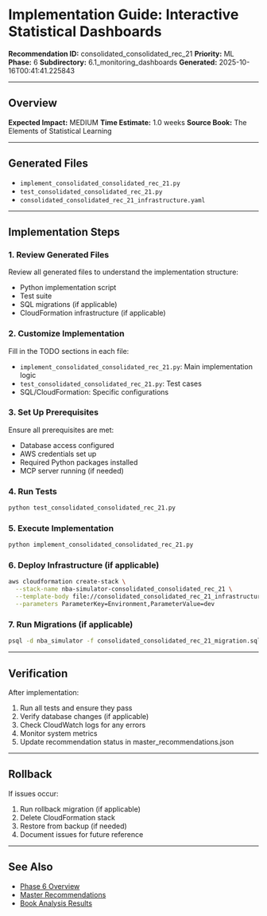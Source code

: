 # Implementation Guide: Interactive Statistical Dashboards

**Recommendation ID:** consolidated_consolidated_rec_21
**Priority:** ML
**Phase:** 6
**Subdirectory:** 6.1_monitoring_dashboards
**Generated:** 2025-10-16T00:41:41.225843

---

## Overview



**Expected Impact:** MEDIUM
**Time Estimate:** 1.0 weeks
**Source Book:** The Elements of Statistical Learning

---

## Generated Files

- `implement_consolidated_consolidated_rec_21.py`
- `test_consolidated_consolidated_rec_21.py`
- `consolidated_consolidated_rec_21_infrastructure.yaml`

---

## Implementation Steps

### 1. Review Generated Files

Review all generated files to understand the implementation structure:
- Python implementation script
- Test suite
- SQL migrations (if applicable)
- CloudFormation infrastructure (if applicable)

### 2. Customize Implementation

Fill in the TODO sections in each file:
- `implement_consolidated_consolidated_rec_21.py`: Main implementation logic
- `test_consolidated_consolidated_rec_21.py`: Test cases
- SQL/CloudFormation: Specific configurations

### 3. Set Up Prerequisites

Ensure all prerequisites are met:
- Database access configured
- AWS credentials set up
- Required Python packages installed
- MCP server running (if needed)

### 4. Run Tests

```bash
python test_consolidated_consolidated_rec_21.py
```

### 5. Execute Implementation

```bash
python implement_consolidated_consolidated_rec_21.py
```

### 6. Deploy Infrastructure (if applicable)

```bash
aws cloudformation create-stack \
  --stack-name nba-simulator-consolidated_consolidated_rec_21 \
  --template-body file://consolidated_consolidated_rec_21_infrastructure.yaml \
  --parameters ParameterKey=Environment,ParameterValue=dev
```

### 7. Run Migrations (if applicable)

```bash
psql -d nba_simulator -f consolidated_consolidated_rec_21_migration.sql
```

---

## Verification

After implementation:
1. Run all tests and ensure they pass
2. Verify database changes (if applicable)
3. Check CloudWatch logs for any errors
4. Monitor system metrics
5. Update recommendation status in master_recommendations.json

---

## Rollback

If issues occur:
1. Run rollback migration (if applicable)
2. Delete CloudFormation stack
3. Restore from backup (if needed)
4. Document issues for future reference

---

## See Also

- [Phase 6 Overview](/Users/ryanranft/nba-simulator-aws/docs/phases/phase_6/)
- [Master Recommendations](/Users/ryanranft/nba-mcp-synthesis/analysis_results/master_recommendations.json)
- [Book Analysis Results](/Users/ryanranft/nba-mcp-synthesis/analysis_results/)
